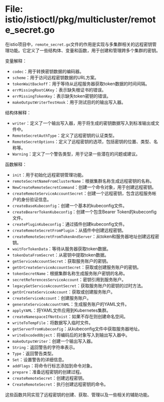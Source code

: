 # File: istio/istioctl/pkg/multicluster/remote_secret.go

在istio项目中，`remote_secret.go`文件的作用是实现与多集群相关的远程密钥管理功能。它定义了一些结构体、变量和函数，用于创建和管理跨多个集群的密钥。

变量解释：
- `codec`：用于转换密钥数据的编码器。
- `scheme`：用于访问远程密钥数据的URL方案。
- `tokenWaitBackoff`：用于等待从远程服务器获取token数据的时间间隔。
- `errMissingRootCAKey`：表示缺失根证书的错误。
- `errMissingTokenKey`：表示缺失token密钥的错误。
- `makeOutputWriterTestHook`：用于测试目的的输出写入器。

结构体解释：
- `writer`：定义了一个输出写入器，用于将生成的密钥数据写入到标准输出或文件中。
- `RemoteSecretAuthType`：定义了远程密钥的认证类型。
- `RemoteSecretOptions`：定义了远程密钥的选项，包括密钥的位置、类型、名称等。
- `Warning`：定义了一个警告类型，用于记录一些潜在的问题或建议。

函数解释：
- `init`：用于初始化远程密钥管理功能。
- `remoteSecretNameFromClusterName`：根据集群名称生成远程密钥的名称。
- `NewCreateRemoteSecretCommand`：创建一个命令对象，用于创建远程密钥。
- `createRemoteServiceAccountSecret`：创建一个远程密钥，包含远程服务帐户的身份验证信息。
- `createBaseKubeconfig`：创建一个基本的kubeconfig文件。
- `createBearerTokenKubeconfig`：创建一个包含Bearer Token的kubeconfig文件。
- `createPluginKubeconfig`：通过插件创建kubeconfig文件。
- `createRemoteSecretFromPlugin`：从插件中创建远程密钥。
- `createRemoteSecretFromTokenAndServer`：从token和服务器地址创建远程密钥。
- `waitForTokenData`：等待从服务器获取token数据。
- `tokenDataFromSecret`：从密钥中提取token数据。
- `getServiceAccountSecret`：获取服务账户的密钥。
- `getOrCreateServiceAccountSecret`：获取或创建服务账户的密钥。
- `tokenSecretName`：根据集群名称生成服务账户密钥的名称。
- `secretReferencesServiceAccount`：密钥引用到服务账户。
- `legacyGetServiceAccountSecret`：获取服务账户的密钥的过时方法。
- `getOrCreateServiceAccount`：获取或创建服务账户。
- `createServiceAccount`：创建服务账户。
- `generateServiceAccountYAML`：生成服务账户的YAML文件。
- `applyYAML`：将YAML文件应用到Kubernetes集群。
- `createNamespaceIfNotExist`：如果不存在则创建命名空间。
- `writeToTempFile`：将数据写入临时文件。
- `getServerFromKubeconfig`：从kubeconfig文件中获取服务器地址。
- `writeEncodedObject`：将编码后的对象写入到输出写入器中。
- `makeOutputWriter`：创建一个输出写入器。
- `String`：返回警告的字符串表示。
- `Type`：返回警告类型。
- `Set`：设置警告的详细信息。
- `addFlags`：将命令行标志添加到命令对象。
- `prepare`：准备远程密钥的创建过程。
- `createRemoteSecret`：创建远程密钥。
- `CreateRemoteSecret`：执行创建远程密钥的命令。

这些函数共同实现了远程密钥的创建、获取、管理以及一些相关的辅助功能。

